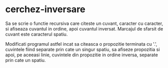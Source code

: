# cerchez-inversare
Sa se scrie o functie recursiva care citeste un cuvant, caracter cu caracter, si afiseaza cuvantul in ordine, apoi cuvantul inversat. Marcajul de sfarsit de cuvant este caracterul spatiu.

Modificati programul astfel incat sa citeasca o propozitie terminata cu '.', cuvintele fiind separate prin cate un singur spatiu, sa afiseze propozitia si apoi, pe aceeasi linie, cuvintele din propozitie in ordine inversa, separate prin cate un spatiu.
